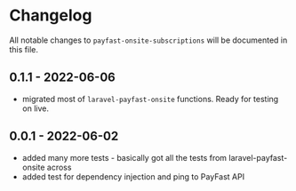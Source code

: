 # Changelog

All notable changes to `payfast-onsite-subscriptions` will be documented in this file.

## 0.1.1 - 2022-06-06

- migrated most of `laravel-payfast-onsite` functions. Ready for testing on live.

## 0.0.1 - 2022-06-02

- added many more tests - basically got all the tests from laravel-payfast-onsite across
- added test for dependency injection and ping to PayFast API
